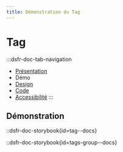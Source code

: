 ```yaml
---
title: Démonstration du Tag
---
```


# Tag

:::dsfr-doc-tab-navigation
- [Présentation](../index.md)
- Démo
- [Design](../design/index.md)
- [Code](../code/index.md)
- [Accessibilité](../accessibility/index.md)
:::

## Démonstration

::dsfr-doc-storybook{id=tag--docs}

::dsfr-doc-storybook{id=tags-group--docs}
